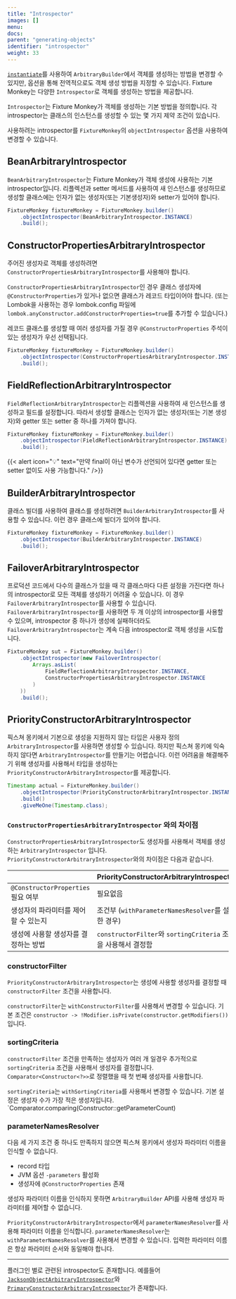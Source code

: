 ```yaml
---
title: "Introspector"
images: []
menu:
docs:
parent: "generating-objects"
identifier: "introspector"
weight: 33
---
```


[`instantiate`](../instantiate-methods)를 사용하여 `ArbitraryBuilder`에서 객체를 생성하는 방법을 변경할 수 있지만, 옵션을 통해 전역적으로도 객체 생성 방법을 지정할 수 있습니다.
Fixture Monkey는 다양한 `Introspector`로 객체를 생성하는 방법을 제공합니다.

`Introspector`는 Fixture Monkey가 객체를 생성하는 기본 방법을 정의합니다.
각 introspector는 클래스의 인스턴스를 생성할 수 있는 몇 가지 제약 조건이 있습니다.

사용하려는 introspector를 `FixtureMonkey`의 `objectIntrospector` 옵션을 사용하여 변경할 수 있습니다.

## BeanArbitraryIntrospector
`BeanArbitraryIntrospector`는 Fixture Monkey가 객체 생성에 사용하는 기본 introspector입니다.
리플렉션과 setter 메서드를 사용하여 새 인스턴스를 생성하므로 생성할 클래스에는 인자가 없는 생성자(또는 기본생성자)와 setter가 있어야 합니다.

```java
FixtureMonkey fixtureMonkey = FixtureMonkey.builder()
    .objectIntrospector(BeanArbitraryIntrospector.INSTANCE)
    .build();
```

## ConstructorPropertiesArbitraryIntrospector
주어진 생성자로 객체를 생성하려면 `ConstructorPropertiesArbitraryIntrospector`를 사용해야 합니다.

`ConstructorPropertiesArbitraryIntrospector`인 경우 클래스 생성자에 `@ConstructorProperties`가 있거나 없으면 클래스가 레코드 타입이어야 합니다.
(또는 Lombok을 사용하는 경우 lombok.config 파일에 `lombok.anyConstructor.addConstructorProperties=true`를 추가할 수 있습니다.)

레코드 클래스를 생성할 때 여러 생성자를 가질 경우 `@ConstructorProperties` 주석이 있는 생성자가 우선 선택됩니다.

```java
FixtureMonkey fixtureMonkey = FixtureMonkey.builder()
    .objectIntrospector(ConstructorPropertiesArbitraryIntrospector.INSTANCE)
    .build();
```

## FieldReflectionArbitraryIntrospector
`FieldReflectionArbitraryIntrospector`는 리플렉션을 사용하여 새 인스턴스를 생성하고 필드를 설정합니다.
따라서 생성할 클래스는 인자가 없는 생성자(또는 기본 생성자)와 getter 또는 setter 중 하나를 가져야 합니다.

```java
FixtureMonkey fixtureMonkey = FixtureMonkey.builder()
    .objectIntrospector(FieldReflectionArbitraryIntrospector.INSTANCE)
    .build();
```

{{< alert icon="💡" text="만약 final이 아닌 변수가 선언되어 있다면 getter 또는 setter 없이도 사용 가능합니다." />}}

## BuilderArbitraryIntrospector
클래스 빌더를 사용하여 클래스를 생성하려면 `BuilderArbitraryIntrospector`를 사용할 수 있습니다.
이런 경우 클래스에 빌더가 있어야 합니다.

```java
FixtureMonkey fixtureMonkey = FixtureMonkey.builder()
    .objectIntrospector(BuilderArbitraryIntrospector.INSTANCE)
    .build();
```

## FailoverArbitraryIntrospector
프로덕션 코드에서 다수의 클래스가 있을 때 각 클래스마다 다른 설정을 가진다면 하나의 introspector로 모든 객체를 생성하기 어려울 수 있습니다.
이 경우 `FailoverArbitraryIntrospector`를 사용할 수 있습니다.
`FailoverArbitraryIntrospector`를 사용하면 두 개 이상의 introspector를 사용할 수 있으며, introspector 중 하나가 생성에 실패하더라도 `FailoverArbitraryIntrospector`는 계속 다음 introspector로 객체 생성을 시도합니다.

```java
FixtureMonkey sut = FixtureMonkey.builder()
    .objectIntrospector(new FailoverIntrospector(
        Arrays.asList(
            FieldReflectionArbitraryIntrospector.INSTANCE,
            ConstructorPropertiesArbitraryIntrospector.INSTANCE
        )
    ))
    .build();
```

## PriorityConstructorArbitraryIntrospector
픽스쳐 몽키에서 기본으로 생성을 지원하지 않는 타입은 사용자 정의 `ArbitraryIntrospector`를 사용하면 생성할 수 있습니다. 
하지만 픽스쳐 몽키에 익숙하지 않다면 `ArbitraryIntrospector`를 만들기는 어렵습니다. 
이런 어려움을 해결해주기 위해 생성자를 사용해서 타입을 생성하는 `PriorityConstructorArbitraryIntrospector`를 제공합니다.

```java
Timestamp actual = FixtureMonkey.builder()
    .objectIntrospector(PriorityConstructorArbitraryIntrospector.INSTANCE)
    .build()
    .giveMeOne(Timestamp.class);
```

### `ConstructorPropertiesArbitraryIntrospector` 와의 차이점
`ConstructorPropertiesArbitraryIntrospector`도 생성자를 사용해서 객체를 생성하는 `ArbitraryIntrospector` 입니다.
`PriorityConstructorArbitraryIntrospector`와의 차이점은 다음과 같습니다.

|                                | PriorityConstructorArbitraryIntrospector             | ConstructorPropertiesArbitraryIntrospector |
|--------------------------------|------------------------------------------------------|--------------------------------------------|
| `@ConstructorProperties` 필요 여부 | 필요없음                                                 | 필요함                                        |
| 생성자의 파라미터를 제어할 수 있는지           | 조건부 (`withParameterNamesResolver`를 설정한 경우)           | 가능함                                        |
| 생성에 사용할 생성자를 결정하는 방법           | `constructorFilter`와  `sortingCriteria` 조건을 사용해서 결정함 | `@ConstructorProperties`가 있는 첫 번째 생성자      |

### constructorFilter
`PriorityConstructorArbitraryIntrospector`는 생성에 사용할 생성자를 결정할 때 `constructorFilter` 조건을 사용합니다.

`constructorFilter`는 `withConstructorFilter`를 사용해서 변경할 수 있습니다.
기본 조건은 `constructor -> !Modifier.isPrivate(constructor.getModifiers())`입니다.

### sortingCriteria
`constructorFilter` 조건을 만족하는 생성자가 여러 개 일경우 추가적으로 `sortingCriteria` 조건을 사용해서 생성자를 결정합니다.  
`Comparator<Constructor<?>>`로 정렬했을 때 첫 번째 생성자를 사용합니다.

`sortingCriteria`는 `withSortingCriteria`를 사용해서 변경할 수 있습니다.
기본 설정은 생성자 수가 가장 적은 생성자입니다. `Comparator.comparing(Constructor::getParameterCount)

### parameterNamesResolver
다음 세 가지 조건 중 하나도 만족하지 않으면 픽스쳐 몽키에서 생성자 파라미터 이름을 인식할 수 없습니다.
- record 타입
- JVM 옵션 `-parameters` 활성화
- 생성자에 `@ConstructorProperties` 존재 

생성자 파라미터 이름을 인식하지 못하면 `ArbitraryBuilder` API를 사용해 생성자 파라미터를 제어할 수 없습니다.

`PriorityConstructorArbitraryIntrospector`에서 `parameterNamesResolver`를 사용해 파라미터 이름을 인식합니다.
`parameterNamesResolver`는 `withParameterNamesResolver`를 사용해서 변경할 수 있습니다.
입력한 파라미터 이름은 항상 파라미터 순서와 동일해야 합니다.

----------------

플러그인 별로 관련된 introspector도 존재합니다. 예를들어 [`JacksonObjectArbitraryIntrospector`](../../plugins/jackson-plugin/jackson-object-arbitrary-introspector)와 [`PrimaryConstructorArbitraryIntrospector`](../../plugins/kotlin-plugin/introspectors-for-kotlin)가 존재합니다.
